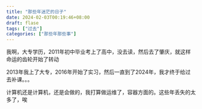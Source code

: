 ```yaml
---
title: "那些年迷茫的日子"
date: 2024-02-03T00:19:46+08:00
draft: flase
tags: ["过去"]
categories: ["那些年那些事"]
---
```


我啊，大专学历，2011年初中毕业考上了高中，没去读，然后去了肇庆，就这样命运的齿轮开始了转动

2013年我上了大专，2016年开始了实习，然后一直到了2024年，我才终于给过去补课。。。

计算机还是计算机，还是会做的，我打算做运维了，容器方面的。这些年丢失的太多了，唉